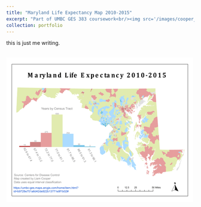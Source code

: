 ```yaml
---
title: "Maryland Life Expectancy Map 2010-2015"
excerpt: "Part of UMBC GES 383 coursework<br/><img src='/images/cooper_ges383_lab05-1.png'>"
collection: portfolio
---
```


this is just me writing.

<br/><img src='/images/cooper_ges383_lab05-1.png'>
